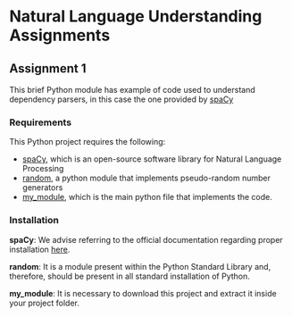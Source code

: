 # Natural Language Understanding Assignments
## Assignment 1

This brief Python module has example of code used to understand dependency parsers, in this case the one provided by [spaCy](https://spacy.io/)

### Requirements

This Python project requires the following:

- [spaCy](https://spacy.io/), which is an open-source software library for Natural Language Processing
- [random](https://docs.python.org/3/library/random.html), a python module that implements pseudo-random number generators
- [my_module](my_module.py), which is the main python file that implements the code.

### Installation

**spaCy**: We advise referring to the official documentation regarding proper installation [here](https://spacy.io/usage#installation).

**random**: It is a module present within the Python Standard Library and, therefore, should be present in all standard installation of Python.

**my_module**: It is necessary to download this project and extract it inside your project folder.
